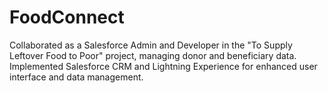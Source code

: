 # FoodConnect
Collaborated as a Salesforce Admin and Developer in the "To Supply Leftover Food to Poor" project, managing donor and beneficiary data. Implemented Salesforce CRM and Lightning Experience for enhanced user interface and data management.
